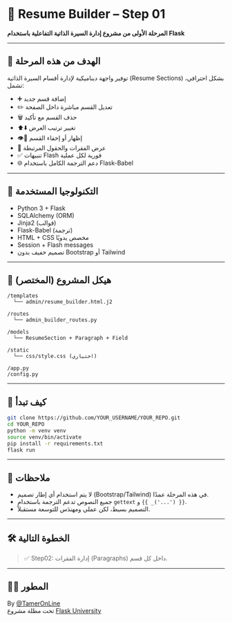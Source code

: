 # 🧱 Resume Builder – Step 01

**المرحلة الأولى من مشروع إدارة السيرة الذاتية التفاعلية باستخدام Flask**

---

## 🎯 الهدف من هذه المرحلة

توفير واجهة ديناميكية لإدارة أقسام السيرة الذاتية (Resume Sections) بشكل احترافي، تشمل:
- ➕ إضافة قسم جديد
- ✏️ تعديل القسم مباشرة داخل الصفحة
- 🗑 حذف القسم مع تأكيد
- ⬆️⬇️ تغيير ترتيب العرض
- 👁️🚫 إظهار أو إخفاء القسم
- 📄 عرض الفقرات والحقول المرتبطة
- ✅ تنبيهات Flash فورية لكل عملية
- 🌐 دعم الترجمة الكامل باستخدام Flask-Babel

---

## 🧠 التكنولوجيا المستخدمة

- Python 3 + Flask
- SQLAlchemy (ORM)
- Jinja2 (قوالب)
- Flask-Babel (ترجمة)
- HTML + CSS مخصص يدويًا
- Session + Flash messages
- تصميم خفيف بدون Bootstrap أو Tailwind

---

## 📂 هيكل المشروع (المختصر)

```
/templates
  └── admin/resume_builder.html.j2

/routes
  └── admin_builder_routes.py

/models
  └── ResumeSection + Paragraph + Field

/static
  └── css/style.css (اختياري)

/app.py
/config.py
```

---

## 🚀 كيف تبدأ

```bash
git clone https://github.com/YOUR_USERNAME/YOUR_REPO.git
cd YOUR_REPO
python -m venv venv
source venv/bin/activate
pip install -r requirements.txt
flask run
```

---

## 📌 ملاحظات

- لا يتم استخدام أي إطار تصميم (Bootstrap/Tailwind) في هذه المرحلة عمدًا.
- جميع النصوص تدعم الترجمة باستخدام `gettext` و `{{ _('...') }}`.
- التصميم بسيط، لكن عملي ومهندَس للتوسعة مستقبلاً.

---

## 🛠️ الخطوة التالية

> ✅ Step02: إدارة الفقرات (Paragraphs) داخل كل قسم.

---

## 👨‍💻 المطور

By [@TamerOnLine](https://github.com/TamerOnLine)  
تحت مظلة مشروع [Flask University](https://github.com/Flask-University)